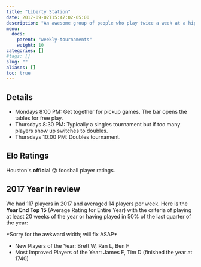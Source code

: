 ```yaml
---
title: "Liberty Station"
date: 2017-09-02T15:47:02-05:00
description: "An awesome group of people who play twice a week at a hip bar. The Liberty foosers don't play for money, instead they have a point system where you win and lose Elo points depending on who and how you play. Beginner friendly."
menu:
  docs:
    parent: "weekly-tournaments"
    weight: 10 
categories: []
#tags: []
slug: ""
aliases: []
toc: true
---
```


## Details

* Mondays 8:00 PM: Get together for pickup games. The bar opens the tables for free play.
* Thursdays 8:30 PM: Typically a singles tournament but if too many players show up switches to doubles.
* Thursdays 10:00 PM: Doubles tournament.

## Elo Ratings

Houston's **official** 😜 foosball player ratings.
<div id="ratings">
  <script src="https://gist.github.com/voqk/aa67d96d6edbc577f28dfa40475843a9.js"></script>
</div>

## 2017 Year in review

We had 117 players in 2017 and averaged 14 players per week.  Here is the __Year End Top 15__ (Average Rating for Entire Year) with the criteria of playing at least 20 weeks of the year or having played in 50% of the last quarter of the year:

<div id="ratings">
  <script src="https://gist.github.com/voqk/198f1a5108a5ec84f401f1f068be9347.js"></script>
</div>
*Sorry for the awkward width; will fix ASAP*

* New Players of the Year: Brett W, Ran L, Ben F
* Most Improved Players of the Year: James F, Tim D (finished the year at 1740)